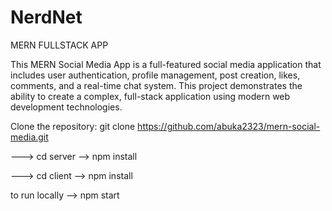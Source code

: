 # NerdNet
MERN FULLSTACK APP


This MERN Social Media App is a full-featured social media application that includes user authentication, profile management, post creation, likes, comments, and a real-time chat system. This project demonstrates the ability to create a complex, full-stack application using modern web development technologies.


Clone the repository: 
git clone https://github.com/abuka2323/mern-social-media.git 


 ---> cd server --> npm install

 
 ---> cd client --> npm install

 to run locally --> npm start 
 
